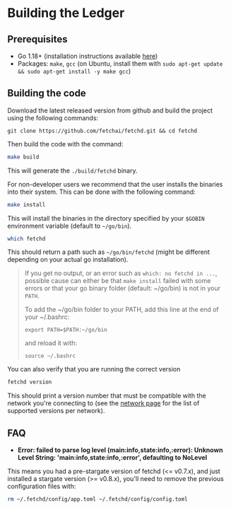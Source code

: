 # Building the Ledger

## Prerequisites

- Go 1.18+ (installation instructions available [here](https://golang.org/dl/))
- Packages: `make`, `gcc` (on Ubuntu, install them with `sudo apt-get update && sudo apt-get install -y make gcc`)

## Building the code

Download the latest released version from github and build the project using the following commands:

```
git clone https://github.com/fetchai/fetchd.git && cd fetchd
```

Then build the code with the command:

```bash
make build
```

This will generate the `./build/fetchd` binary.

For non-developer users we recommend that the user installs the binaries into their system. This can be done with the following command:

```bash
make install
```

This will install the binaries in the directory specified by your `$GOBIN` environment variable (default to `~/go/bin`).


```bash
which fetchd
```

This should return a path such as `~/go/bin/fetchd` (might be different depending on your actual go installation).

> If you get no output, or an error such as `which: no fetchd in ...`, possible cause can either be that `make install` failed with some errors or that your go binary folder (default: ~/go/bin) is not in your `PATH`.
>
> To add the ~/go/bin folder to your PATH, add this line at the end of your ~/.bashrc:
>```
>export PATH=$PATH:~/go/bin
>```
>
>and reload it with:
>
>```
>source ~/.bashrc
>```

You can also verify that you are running the correct version 

```bash
fetchd version
```

This should print a version number that must be compatible with the network you're connecting to (see the [network page](../live-networks/) for the list of supported versions per network).

## FAQ

- **Error: failed to parse log level (main:info,state:info,:error): Unknown Level String: 'main:info,state:info,:error', defaulting to NoLevel**

This means you had a  pre-stargate version of fetchd (<= v0.7.x), and just installed a stargate version (>= v0.8.x), you'll need to remove the previous configuration files with:

```bash
rm ~/.fetchd/config/app.toml ~/.fetchd/config/config.toml
```
